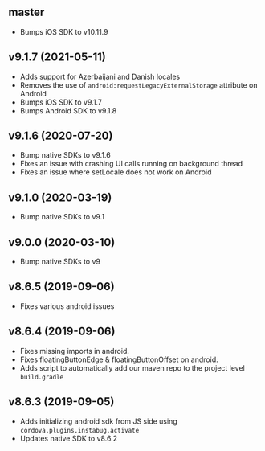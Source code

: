 ## master

* Bumps iOS SDK to v10.11.9

## v9.1.7 (2021-05-11)

* Adds support for Azerbaijani and Danish locales
* Removes the use of `android:requestLegacyExternalStorage` attribute on Android
* Bumps iOS SDK to v9.1.7
* Bumps Android SDK to v9.1.8

## v9.1.6 (2020-07-20)

* Bump native SDKs to v9.1.6
* Fixes an issue with crashing UI calls running on background thread
* Fixes an issue where setLocale does not work on Android

## v9.1.0 (2020-03-19)

* Bump native SDKs to v9.1

## v9.0.0 (2020-03-10)

* Bump native SDKs to v9

## v8.6.5 (2019-09-06)

* Fixes various android issues

## v8.6.4 (2019-09-06)

* Fixes missing imports in android.
* Fixes floatingButtonEdge & floatingButtonOffset on android.
* Adds script to automatically add our maven repo to the project level `build.gradle`

## v8.6.3 (2019-09-05)

* Adds initializing android sdk from JS side using `cordova.plugins.instabug.activate`
* Updates native SDK to v8.6.2
